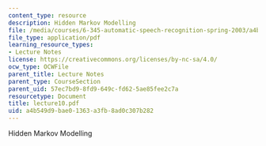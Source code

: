 ```yaml
---
content_type: resource
description: Hidden Markov Modelling
file: /media/courses/6-345-automatic-speech-recognition-spring-2003/a4b549d9bae01363a3fb8ad0c307b282_lecture10.pdf
file_type: application/pdf
learning_resource_types:
- Lecture Notes
license: https://creativecommons.org/licenses/by-nc-sa/4.0/
ocw_type: OCWFile
parent_title: Lecture Notes
parent_type: CourseSection
parent_uid: 57ec7bd9-8fd9-649c-fd62-5ae85fee2c7a
resourcetype: Document
title: lecture10.pdf
uid: a4b549d9-bae0-1363-a3fb-8ad0c307b282
---
```

Hidden Markov Modelling